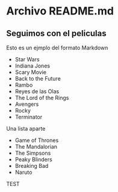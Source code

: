 # Archivo README.md

## Seguimos con el peliculas

Esto es un ejmplo del formato Markdown

* Star Wars
* Indiana Jones
* Scary Movie
* Back to the Future
* Rambo
* Reyes de las Olas
* The Lord of the Rings
* Avengers
* Rocky
* Terminator

Una lista aparte
* Game of Thrones
* The Mandalorian
* The Simpsons
* Peaky Blinders
* Breaking Bad
* Naruto

TEST
